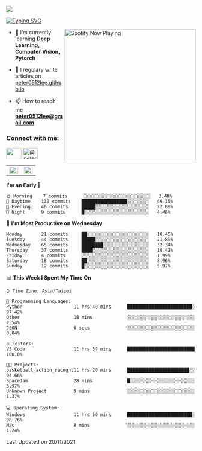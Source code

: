 ![](https://komarev.com/ghpvc/?username=peter0512lee&color=ff69b4)

[![Typing SVG](https://readme-typing-svg.herokuapp.com?color=F742BA&size=22&lines=Hi!+I'm+JYL)](https://git.io/typing-svg)

[<img src="https://spotify-now-playing.peter0512lee.vercel.app/api/spotify-playing" alt="Spotify Now Playing" width="350" align="right" />](https://open.spotify.com/user/21iyoswqgnkoe7peuesmqnhgy)

- 🌱 I’m currently learning **Deep Learning, Computer Vision, Pytorch**

- 📝 I regulary write articles on [peter0512lee.github.io](https://peter0512lee.github.io/)

- 📫 How to reach me **peter0512lee@gmail.com**

<h3 align="left">Connect with me:</h3>
<p align="left">
<a href="https://linkedin.com/in/jie-ying-li-b43a1416b" target="blank"><img align="center" src="https://raw.githubusercontent.com/rahuldkjain/github-profile-readme-generator/master/src/images/icons/Social/linked-in-alt.svg" height="30" width="40" /></a>
<!-- <a href="https://fb.com/peter0512lee" target="blank"><img align="center" src="https://raw.githubusercontent.com/rahuldkjain/github-profile-readme-generator/master/src/images/icons/Social/facebook.svg" alt="peter0512lee" height="30" width="40" /></a> -->
<!-- <a href="https://instagram.com/etiquette_ying" target="blank"><img align="center" src="https://raw.githubusercontent.com/rahuldkjain/github-profile-readme-generator/master/src/images/icons/Social/instagram.svg" alt="etiquette_ying" height="30" width="40" /></a> -->
<a href="https://medium.com/@peter0512lee" target="blank"><img align="center" src="https://raw.githubusercontent.com/rahuldkjain/github-profile-readme-generator/master/src/images/icons/Social/medium.svg" alt="@peter0512lee" height="30" width="40" /></a>
</p>

<table><tr><td valign="top" width="50%">

<img src="https://github-readme-stats.vercel.app/api?username=peter0512lee&hide_border=true&show_icons=true&locale=en" align="left" style="width: 100%" />

</td><td valign="top" width="50%">

<img src="https://github-readme-stats.vercel.app/api/top-langs?username=peter0512lee&hide_border=true&show_icons=true&locale=en&layout=compact" align="left" style="width: 100%" />

</td></tr></table>  

<!--START_SECTION:waka-->
**I'm an Early 🐤** 

```text
🌞 Morning    7 commits      ░░░░░░░░░░░░░░░░░░░░░░░░░   3.48% 
🌆 Daytime    139 commits    █████████████████░░░░░░░░   69.15% 
🌃 Evening    46 commits     █████░░░░░░░░░░░░░░░░░░░░   22.89% 
🌙 Night      9 commits      █░░░░░░░░░░░░░░░░░░░░░░░░   4.48%

```
📅 **I'm Most Productive on Wednesday** 

```text
Monday       21 commits     ██░░░░░░░░░░░░░░░░░░░░░░░   10.45% 
Tuesday      44 commits     █████░░░░░░░░░░░░░░░░░░░░   21.89% 
Wednesday    65 commits     ████████░░░░░░░░░░░░░░░░░   32.34% 
Thursday     37 commits     ████░░░░░░░░░░░░░░░░░░░░░   18.41% 
Friday       4 commits      ░░░░░░░░░░░░░░░░░░░░░░░░░   1.99% 
Saturday     18 commits     ██░░░░░░░░░░░░░░░░░░░░░░░   8.96% 
Sunday       12 commits     █░░░░░░░░░░░░░░░░░░░░░░░░   5.97%

```


📊 **This Week I Spent My Time On** 

```text
⌚︎ Time Zone: Asia/Taipei

💬 Programming Languages: 
Python                   11 hrs 40 mins      ████████████████████████░   97.42% 
Other                    18 mins             ░░░░░░░░░░░░░░░░░░░░░░░░░   2.54% 
JSON                     0 secs              ░░░░░░░░░░░░░░░░░░░░░░░░░   0.04%

🔥 Editors: 
VS Code                  11 hrs 59 mins      █████████████████████████   100.0%

🐱‍💻 Projects: 
basketball_action_recognt11 hrs 20 mins      ███████████████████████░░   94.66% 
SpaceJam                 28 mins             █░░░░░░░░░░░░░░░░░░░░░░░░   3.97% 
Unknown Project          9 mins              ░░░░░░░░░░░░░░░░░░░░░░░░░   1.37%

💻 Operating System: 
Windows                  11 hrs 50 mins      ████████████████████████░   98.76% 
Mac                      8 mins              ░░░░░░░░░░░░░░░░░░░░░░░░░   1.24%

```


 Last Updated on 20/11/2021
<!--END_SECTION:waka-->


<!--
**peter0512lee/peter0512lee** is a ✨ _special_ ✨ repository because its `README.md` (this file) appears on your GitHub profile.

